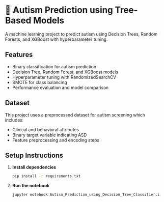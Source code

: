 # 🧠 Autism Prediction using Tree-Based Models

A machine learning project to predict autism using Decision Trees, Random Forests, and XGBoost with hyperparameter tuning.

## Features

- Binary classification for autism prediction  
- Decision Tree, Random Forest, and XGBoost models  
- Hyperparameter tuning with RandomizedSearchCV  
- SMOTE for class balancing  
- Performance evaluation and model comparison  

## Dataset

This project uses a preprocessed dataset for autism screening which includes:  
- Clinical and behavioral attributes  
- Binary target variable indicating ASD  
- Feature preprocessing and encoding steps  

## Setup Instructions

1. **Install dependencies**
   ```bash
   pip install -r requirements.txt
   ```
2. **Run the notebook**
   ```bash
   jupyter notebook Autism_Prediction_using_Decision_Tree_Classifier.ipynb
   ```

